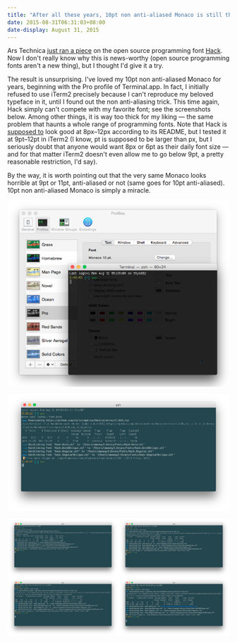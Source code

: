 ```yaml
---
title: "After all these years, 10pt non anti-aliased Monaco is still the best"
date: 2015-08-31T06:31:03+08:00
date-display: August 31, 2015
---
```

Ars Technica [just ran a piece](http://arstechnica.com/information-technology/2015/08/open-source-typeface-hack-brings-design-to-source-code/) on the open source programming font [Hack](https://github.com/chrissimpkins/Hack). Now I don't really know why this is news-worthy (open source programming fonts aren't a new thing), but I thought I'd give it a try.

The result is unsurprising. I've loved my 10pt non anti-aliased Monaco for years, beginning with the Pro profile of Terminal.app. In fact, I initially refused to use iTerm2 precisely because I can't reproduce my beloved typeface in it, until I found out the non anti-aliasing trick. This time again, Hack simply can't compete with my favorite font; see the screenshots below. Among other things, it is way too thick for my liking — the same problem that haunts a whole range of programming fonts. Note that Hack is [supposed to](https://github.com/chrissimpkins/Hack#about) look good at 8px–12px according to its README, but I tested it at 9pt–12pt in iTerm2 (I know, pt is supposed to be larger than px, but I seriously doubt that anyone would want 8px or 6pt as their daily font size — and for that matter iTerm2 doesn't even allow me to go below 9pt, a pretty reasonable restriction, I'd say).

By the way, it is worth pointing out that the very same Monaco looks horrible at 9pt or 11pt, anti-aliased or not (same goes for 10pt anti-aliased). 10pt non anti-aliased Monaco is simply a miracle.

![Pro profile in Apple's Terminal.app, with 10pt non anti-aliased Monaco. That says something about the font's quality, especially on a dark background.](/img/20150831-terminal-app-pro-profile.png)

![10pt non anti-aliased Monaco is life.](/img/20150831-monaco-10pt-non-antialiased.png)

![Hack, anti-aliased, at 9pt, 10pt, 11pt and 12pt, respectively. Click to enlarge.](/img/20150831-hack-8,9,10,11pt-antialiased-combined.png)
